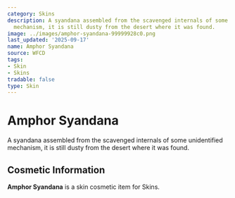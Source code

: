 ```yaml
---
category: Skins
description: A syandana assembled from the scavenged internals of some unidentified
  mechanism, it is still dusty from the desert where it was found.
image: ../images/amphor-syandana-99999928c0.png
last_updated: '2025-09-17'
name: Amphor Syandana
source: WFCD
tags:
- Skin
- Skins
tradable: false
type: Skin
---
```


# Amphor Syandana

A syandana assembled from the scavenged internals of some unidentified mechanism, it is still dusty from the desert where it was found.

## Cosmetic Information

**Amphor Syandana** is a skin cosmetic item for Skins.

